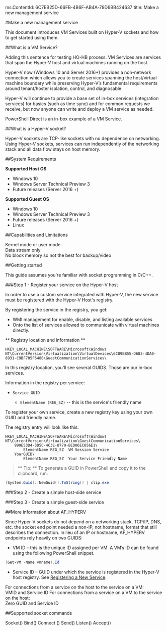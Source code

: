 ms.ContentId: 6C7EB25D-66FB-4B6F-AB4A-79D6BB424637
title: Make a new management service

#Make a new management service

This document introduces VM Services built on Hyper-V sockets and how to get started using them.

##What is a VM Service?

Adding this sentence for testing HO-HB process.
VM Services are services that span the Hyper-V host and virtual machines running on the host.

Hyper-V now (Windows 10 and Server 2016+) provides a non-network connection which allows you to create services spanning the host/virtual machine boundary while preserving Hyper-V’s fundamental requirements around tenant/hoster isolation, control, and diagnosable.

Hyper-V will continue to provide a base set of in-box services (integration services) for basics (such as time sync) and for common requests we receive, but now anyone can write and deploy a VM service as needed.

PowerShell Direct is an in-box example of a VM Service.

##What is a Hyper-V socket?

Hyper-V sockets are TCP-like sockets with no dependence on networking.
Using Hyper-V sockets, services can run independently of the networking stack and all data flow stays on host memory.

##System Requirements

**Supported Host OS**
*   Windows 10
*   Windows Server Technical Preview 3
*   Future releases (Server 2016 +)

**Supported Guest OS**
*   Windows 10
*   Windows Server Technical Preview 3
*   Future releases (Server 2016 +)
*   Linux

##Capabilities and Limitations

Kernel mode or user mode  
Data stream only    
No block memory so not the best for backup/video



##Getting started

This guide assumes you're familiar with socket programming in C/C++.

###Step 1 - Register your service on the Hyper-V host

In order to use a custom service integrated with Hyper-V, the new service must be registered with the Hyper-V Host's registry.

By registering the service in the registry, you get:
*  WMI management for enable, disable, and listing available services
*  Onto the list of services allowed to communicate with virtual machines directly.

** Registry location and information **



``` 
HKEY_LOCAL_MACHINE\SOFTWARE\Microsoft\Windows NT\CurrentVersion\Virtualization\VirtualDevices\6C09BB55-D683-4DA0-8931-C9BF705F6480\GuestCommunicationServices\
```
In this registry location, you'll see several GUIDS.
Those are our in-box services.

Information in the registry per service:
* `Service GUID`
     

    * `ElementName (REG_SZ)` -- this is the service's friendly name

To register your own service, create a new registry key using your own GUID and friendly name.

The registry entry will look like this:
```
HKEY_LOCAL_MACHINE\SOFTWARE\Microsoft\Windows NT\CurrentVersion\Virtualization\GuestCommunicationServices\
    999E53D4-3D5C-4C3E-8779-BED06EC056E1\
        ElementName REG_SZ  VM Session Service
    YourGUID\
        ElementName REG_SZ  Your Service Friendly Name
```

> ** Tip: **  To generate a GUID in PowerShell and copy it to the clipboard, run:
> 

``` PowerShell
[System.Guid]::NewGuid().ToString() | clip.exe
```



###Step 2 - Create a simple host-side service

###Step 3 - Create a simple guest-side service

##More information about AF_HYPERV

Since Hyper-V sockets do not depend on a networking stack, TCP/IP, DNS, etc. the socket end point needed a non-IP, not hostname, format that still describes the connection.
In lieu of an IP or hostname, AF_HYPERV endpoints rely heavily on two GUIDS:


* VM ID – this is the unique ID assigned per VM.
    A VM’s ID can be found using the following PowerShell snippet.
```PowerShell
(Get-VM -Name vmname).Id
```
* Service ID – GUID under which the service is registered in the Hyper-V host registry.
    See [Registering a New Service](#GettingStarted).

For connections from a service on the host to the service on a VM:  
VMID and Service ID
For connections from a service on a VM to the service on the host:  
Zero GUID and Service ID

##Supported socket commands

Socket()
Bind()
Connect ()
Send()
Listen()
Accept()







